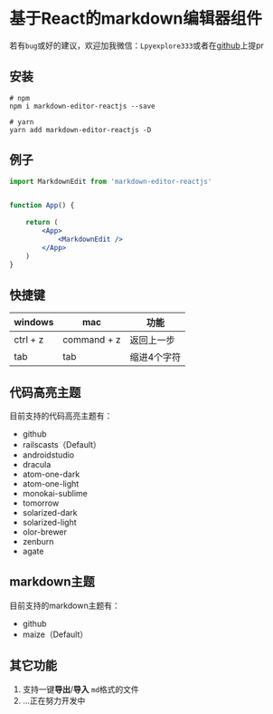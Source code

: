 # 基于React的markdown编辑器组件

若有`bug`或好的建议，欢迎加我微信：`Lpyexplore333`或者在[github](https://github.com/zero2one3/markdown-editor-reactjs)上提pr

## 安装

```shell
# npm
npm i markdown-editor-reactjs --save

# yarn
yarn add markdown-editor-reactjs -D
```

## 例子

```jsx
import MarkdownEdit from 'markdown-editor-reactjs'


function App() {
    
    return (
        <App>
            <MarkdownEdit />
        </App>
    )
}
```


## 快捷键

| windows | mac | 功能 |
| --- | --- | --- |
| ctrl + z | command + z | 返回上一步 |
| tab | tab | 缩进4个字符 |

## 代码高亮主题

目前支持的代码高亮主题有：
- github
- railscasts（Default）
- androidstudio
- dracula
- atom-one-dark
- atom-one-light
- monokai-sublime
- tomorrow
- solarized-dark
- solarized-light
- olor-brewer
- zenburn
- agate

## markdown主题

目前支持的markdown主题有：
- github
- maize（Default）

## 其它功能

1. 支持一键**导出**/**导入** `md`格式的文件
2. ...正在努力开发中